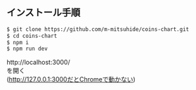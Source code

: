 ## インストール手順

```bash
$ git clone https://github.com/m-mitsuhide/coins-chart.git
$ cd coins-chart
$ npm i
$ npm run dev
```

http://localhost:3000/  
を開く  
(http://127.0.0.1:3000だとChromeで動かない)